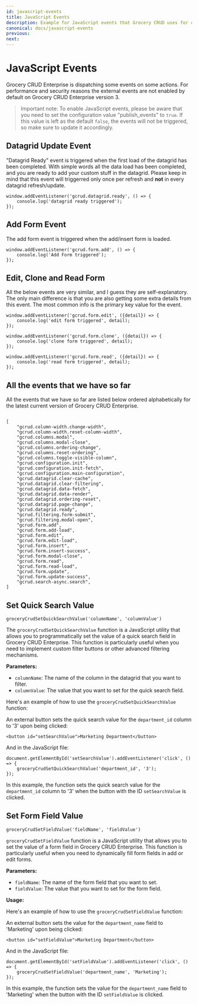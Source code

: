 ```yaml
---
id: javascript-events
title: JavaScript Events
description: Example for JavaScript events that Grocery CRUD uses for custom development through JavaScript.
canonical: docs/javascript-events
previous: 
next:
---
```


# JavaScript Events

Grocery CRUD Enterprise is dispatching some events on some actions. For performance and security reasons the external
events are not enabled by default on Grocery CRUD Enterprise version 3.

> Important note: To enable JavaScript events, please be aware that you need to set the configuration value 
> "publish_events" to `true`. If this value is left as the default `false`, the events will not be triggered,
> so make sure to update it accordingly.

## Datagrid Update Event

"Datagrid Ready" event is triggered when the first load of the datagrid has been completed.
With simple words all the data load has been completed, and you are ready to add your custom
stuff in the datagrid. Please keep in mind that this event will triggerred only once 
per refresh and **not** in every datagrid refresh/update.

<pre><code class="language-js">window.addEventListener('gcrud.datagrid.ready', () => {
    console.log('datagrid ready triggered');
});</code></pre>

## Add Form Event

The add form event is triggered when the add/insert form is loaded.

<pre><code class="language-js">window.addEventListener('gcrud.form.add', () => {
    console.log('Add Form triggered');
});</code></pre>

## Edit, Clone and Read Form

All the below events are very similar, and I guess they are self-explanatory. The only main
difference is that you are also getting some extra details from this event.
The most common info is the primary key value for the event.

<pre><code class="language-js">window.addEventListener('gcrud.form.edit', ({detail}) => {
    console.log('edit form triggered', detail);
});

window.addEventListener('gcrud.form.clone', ({detail}) => {
    console.log('clone form triggered', detail);
});

window.addEventListener('gcrud.form.read', ({detail}) => {
    console.log('read form triggered', detail);
});</code></pre>

## All the events that we have so far

All the events that we have so far are listed below ordered alphabetically for the latest current version of Grocery CRUD Enterprise.

<pre><code class="language-js">
[
    "gcrud.column-width.change-width",
    "gcrud.column-width.reset-column-width",
    "gcrud.columns.modal",
    "gcrud.columns.modal-close",
    "gcrud.columns.ordering-change",
    "gcrud.columns.reset-ordering",
    "gcrud.columns.toggle-visible-column",
    "gcrud.configuration.init",
    "gcrud.configuration.init-fetch",
    "gcrud.configuration.main-configuration",
    "gcrud.datagrid.clear-cache",
    "gcrud.datagrid.clear-filtering",
    "gcrud.datagrid.data-fetch",
    "gcrud.datagrid.data-render",
    "gcrud.datagrid.ordering-reset",
    "gcrud.datagrid.page-change",
    "gcrud.datagrid.ready",
    "gcrud.filtering.form-submit",
    "gcrud.filtering.modal-open",
    "gcrud.form.add",
    "gcrud.form.add-load",
    "gcrud.form.edit",
    "gcrud.form.edit-load",
    "gcrud.form.insert",
    "gcrud.form.insert-success",
    "gcrud.form.modal-close",
    "gcrud.form.read",
    "gcrud.form.read-load",
    "gcrud.form.update",
    "gcrud.form.update-success",
    "gcrud.search-async.search",
]
</code></pre>

## Set Quick Search Value

<pre><code class="language-js">groceryCrudSetQuickSearchValue('columnName', 'columnValue')</code></pre>

The `groceryCrudSetQuickSearchValue` function is a JavaScript utility that allows you to programmatically 
set the value of a quick search field in Grocery CRUD Enterprise. 
This function is particularly useful when you need to implement custom filter buttons or other advanced filtering mechanisms.

<strong>Parameters:</strong>

<ul>
    <li><code>columnName</code>: The name of the column in the datagrid that you want to filter.</li>
    <li><code>columnValue</code>: The value that you want to set for the quick search field.</li>
</ul>

Here's an example of how to use the `groceryCrudSetQuickSearchValue` function:

An external button sets the quick search value for the `department_id` column to '3' upon being clicked:

<pre><code class="language-html">&lt;button id="setSearchValue"&gt;Marketing Department&lt;/button&gt;</code></pre>

And in the JavaScript file:

<pre><code class="language-js">document.getElementById('setSearchValue').addEventListener('click', () => {
    groceryCrudSetQuickSearchValue('department_id', '3');
});</code></pre>

In this example, the function sets the quick search value for the `department_id` column to '3' when the button with
the ID `setSearchValue` is clicked.

## Set Form Field Value

<pre><code class="language-js">groceryCrudSetFieldValue('fieldName', 'fieldValue')</code></pre>

`groceryCrudSetFieldValue` function is a JavaScript utility that allows you to set the value of a form field in 
Grocery CRUD Enterprise. This function is particularly useful when you need  to dynamically fill form fields 
in add or edit forms.

<strong>Parameters:</strong>

- `fieldName`: The name of the form field that you want to set.
- `fieldValue`: The value that you want to set for the form field.

<strong>Usage:</strong>

Here's an example of how to use the `groceryCrudSetFieldValue` function:

An external button sets the value for the `department_name` field to 'Marketing' upon being clicked:

<pre><code class="language-html">&lt;button id="setFieldValue"&gt;Marketing Department&lt;/button&gt;</code></pre>

And in the JavaScript file:

<pre><code class="language-js">document.getElementById('setFieldValue').addEventListener('click', () => {
    groceryCrudSetFieldValue('department_name', 'Marketing');
});</code></pre>

In this example, the function sets the value for the `department_name` field to 'Marketing' when the button 
with the ID `setFieldValue` is clicked.


